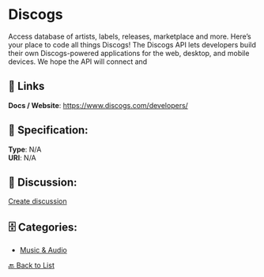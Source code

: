 # Discogs


Access database of artists, labels, releases, marketplace and more. Here’s your place to code all things Discogs! The Discogs API lets developers build their own Discogs-powered applications for the web, desktop, and mobile devices.  We hope the API will connect and

##  🔗 Links
**Docs / Website**: https://www.discogs.com/developers/

## 🧬 Specification:
**Type**: N/A  
**URI**: N/A

## 💬 Discussion:
[Create discussion](https://github.com/apis-list/apis-list/discussions/new)

## 🗄️ Categories:
- [Music & Audio](https://github.com/apis-list/apis-list#music--audio)




[🔙 Back to List](https://github.com/apis-list/apis-list)
